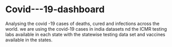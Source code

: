 # Covid---19-dashboard
Analysing the covid -19 cases of deaths, cured and infections across the world.
we are using the covid-19 cases in india datasets nd the ICMR testing labs available in each state with the statewise testing data set and vaccines available in the states.
